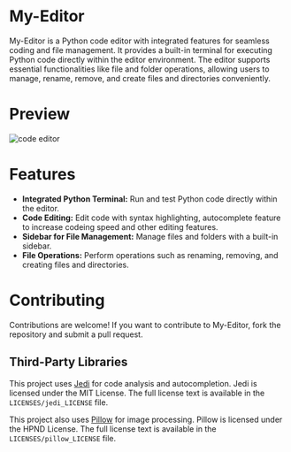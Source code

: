 # My-Editor

My-Editor is a Python code editor with integrated features for seamless coding and file management. It provides a built-in terminal for executing Python code directly within the editor environment. The editor supports essential functionalities like file and folder operations, allowing users to manage, rename, remove, and create files and directories conveniently.

# Preview
![code editor](https://github.com/user-attachments/assets/176fe333-522e-4dea-87b5-98e6c661bf74)

# Features
- **Integrated Python Terminal:** Run and test Python code directly within the editor.
- **Code Editing:** Edit code with syntax highlighting, autocomplete feature to increase codeing speed and other editing features.
- **Sidebar for File Management:** Manage files and folders with a built-in sidebar.
- **File Operations:** Perform operations such as renaming, removing, and creating files and directories.


# Contributing
Contributions are welcome! If you want to contribute to My-Editor, fork the repository and submit a pull request.

## Third-Party Libraries

This project uses [Jedi](https://jedi.readthedocs.io/en/latest/) for code analysis and autocompletion. Jedi is licensed under the MIT License. The full license text is available in the `LICENSES/jedi_LICENSE` file.

This project also uses [Pillow](https://pillow.readthedocs.io/en/stable/) for image processing. Pillow is licensed under the HPND License. The full license text is available in the `LICENSES/pillow_LICENSE` file.

